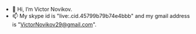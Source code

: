 - 👋 Hi, I’m Victor Novikov.
- 📫 My skype id is "live:.cid.45799b79b74e4bbb" and my gmail address is "VictorNovikov29@gmail.com".

<!---
VictorNovikov29/VictorNovikov29 is a ✨ special ✨ repository because its `README.md` (this file) appears on your GitHub profile.
You can click the Preview link to take a look at your changes.
--->
